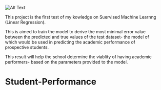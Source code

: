 ![Alt Text]('.\Images\pexels-pixabay-267885.jpg)

This project is the first test of my kowledge on Suervised Machine Learnng (Linear Regression).

This is aimed to train the model to derive the most minimal error value between the predicted and true values of the test dataset- the model of which would be used in predicting the academic performance of prospective students.


This result will help the school determine the viablity of having academic performers- based on the parameters provided to the model.
 # Student-Performance

